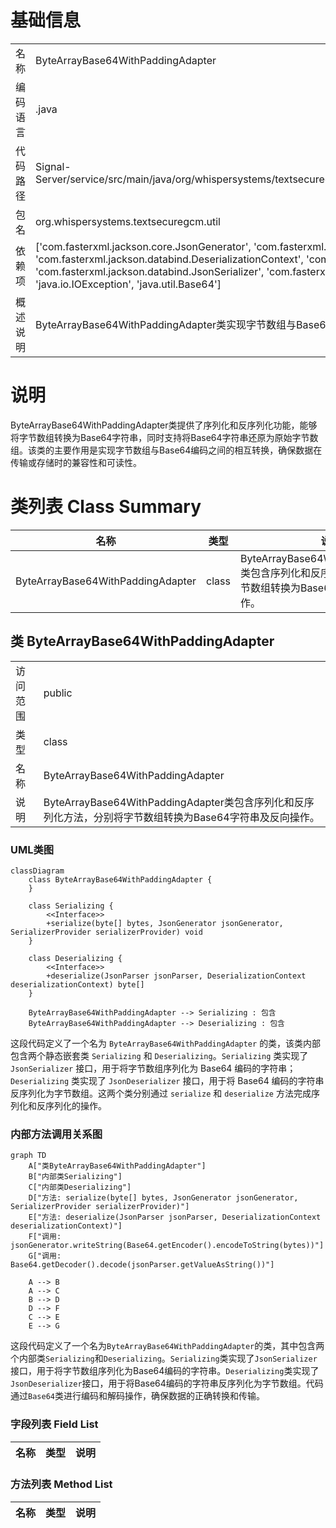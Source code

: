 # 基础信息

|      |      |
|------|------|
| 名称 | ByteArrayBase64WithPaddingAdapter |
| 编码语言 | .java |
| 代码路径 | Signal-Server/service/src/main/java/org/whispersystems/textsecuregcm/util/ByteArrayBase64WithPaddingAdapter.java |
| 包名 | org.whispersystems.textsecuregcm.util |
| 依赖项 | ['com.fasterxml.jackson.core.JsonGenerator', 'com.fasterxml.jackson.core.JsonParser', 'com.fasterxml.jackson.databind.DeserializationContext', 'com.fasterxml.jackson.databind.JsonDeserializer', 'com.fasterxml.jackson.databind.JsonSerializer', 'com.fasterxml.jackson.databind.SerializerProvider', 'java.io.IOException', 'java.util.Base64'] |
| 概述说明 | ByteArrayBase64WithPaddingAdapter类实现字节数组与Base64字符串互转。 |

# 说明

ByteArrayBase64WithPaddingAdapter类提供了序列化和反序列化功能，能够将字节数组转换为Base64字符串，同时支持将Base64字符串还原为原始字节数组。该类的主要作用是实现字节数组与Base64编码之间的相互转换，确保数据在传输或存储时的兼容性和可读性。

# 类列表 Class Summary

| 名称   | 类型  | 说明 |
|-------|------|-------------|
| ByteArrayBase64WithPaddingAdapter | class | ByteArrayBase64WithPaddingAdapter类包含序列化和反序列化方法，分别将字节数组转换为Base64字符串及反向操作。 |



## 类 ByteArrayBase64WithPaddingAdapter

|      |      |
|------|------|
| 访问范围 | public |
| 类型 | class |
| 名称 | ByteArrayBase64WithPaddingAdapter |
| 说明 | ByteArrayBase64WithPaddingAdapter类包含序列化和反序列化方法，分别将字节数组转换为Base64字符串及反向操作。 |


### UML类图

```mermaid
classDiagram
    class ByteArrayBase64WithPaddingAdapter {
    }

    class Serializing {
        <<Interface>>
        +serialize(byte[] bytes, JsonGenerator jsonGenerator, SerializerProvider serializerProvider) void
    }

    class Deserializing {
        <<Interface>>
        +deserialize(JsonParser jsonParser, DeserializationContext deserializationContext) byte[]
    }

    ByteArrayBase64WithPaddingAdapter --> Serializing : 包含
    ByteArrayBase64WithPaddingAdapter --> Deserializing : 包含
```

这段代码定义了一个名为 `ByteArrayBase64WithPaddingAdapter` 的类，该类内部包含两个静态嵌套类 `Serializing` 和 `Deserializing`。`Serializing` 类实现了 `JsonSerializer` 接口，用于将字节数组序列化为 Base64 编码的字符串；`Deserializing` 类实现了 `JsonDeserializer` 接口，用于将 Base64 编码的字符串反序列化为字节数组。这两个类分别通过 `serialize` 和 `deserialize` 方法完成序列化和反序列化的操作。


### 内部方法调用关系图

```mermaid
graph TD
    A["类ByteArrayBase64WithPaddingAdapter"]
    B["内部类Serializing"]
    C["内部类Deserializing"]
    D["方法: serialize(byte[] bytes, JsonGenerator jsonGenerator, SerializerProvider serializerProvider)"]
    E["方法: deserialize(JsonParser jsonParser, DeserializationContext deserializationContext)"]
    F["调用: jsonGenerator.writeString(Base64.getEncoder().encodeToString(bytes))"]
    G["调用: Base64.getDecoder().decode(jsonParser.getValueAsString())"]

    A --> B
    A --> C
    B --> D
    D --> F
    C --> E
    E --> G
```

这段代码定义了一个名为`ByteArrayBase64WithPaddingAdapter`的类，其中包含两个内部类`Serializing`和`Deserializing`。`Serializing`类实现了`JsonSerializer`接口，用于将字节数组序列化为Base64编码的字符串。`Deserializing`类实现了`JsonDeserializer`接口，用于将Base64编码的字符串反序列化为字节数组。代码通过`Base64`类进行编码和解码操作，确保数据的正确转换和传输。

### 字段列表 Field List

| 名称  | 类型  | 说明 |
|-------|-------|------|

### 方法列表 Method List

| 名称  | 类型  | 说明 |
|-------|-------|------|




